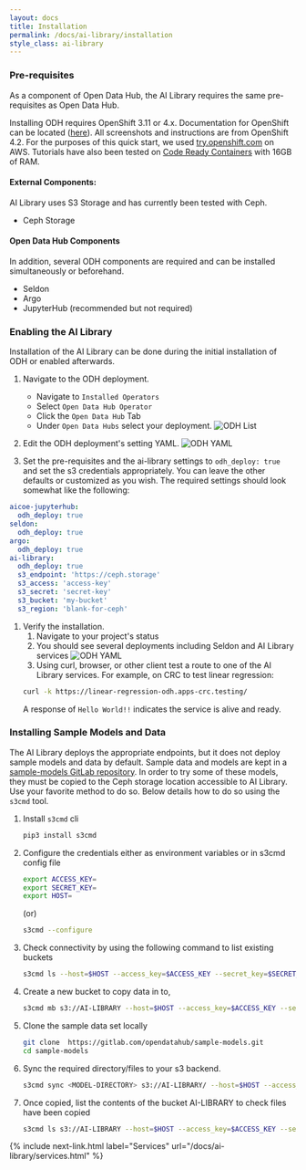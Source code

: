 ```yaml
---
layout: docs
title: Installation
permalink: /docs/ai-library/installation
style_class: ai-library
---
```


### Pre-requisites
As a component of Open Data Hub, the AI Library requires the same pre-requisites as Open Data Hub.

Installing ODH requires OpenShift 3.11 or 4.x. Documentation for OpenShift can be located ([here](https://docs.openshift.com/container-platform)).  All screenshots and instructions are from OpenShift 4.2.  For the purposes of this quick start, we used [try.openshift.com](https://try.openshift.com/) on AWS.  Tutorials have also been tested on [Code Ready Containers](https://code-ready.github.io/crc/) with 16GB of RAM.

#### External Components:
AI Library uses S3 Storage and has currently been tested with Ceph.
- Ceph Storage


#### Open Data Hub Components
In addition, several ODH components are required and can be installed simultaneously or beforehand.  
- Seldon
- Argo
- JupyterHub (recommended but not required)


### Enabling the AI Library

Installation of the AI Library can be done during the initial installation of ODH or enabled afterwards.

1.  Navigate to the ODH deployment.
    - Navigate to `Installed Operators` 
    - Select `Open Data Hub Operator`
    - Click the `Open Data Hub` Tab
    - Under `Open Data Hubs` select your deployment.
![ODH List]({{site.baseurl}}/assets/img/pages/docs/ai-library/installation/1-odh-list.png "ODH List")

1.  Edit the ODH deployment's setting YAML.
![ODH YAML]({{site.baseurl}}/assets/img/pages/docs/ai-library/installation/2-odh-yaml.png "ODH YAML")

1.  Set the pre-requisites and the ai-library settings to `odh_deploy: true` and set the s3 credentials appropriately.  You can  leave the other defaults or customized as you wish.  The required settings should look somewhat like the following:
```yaml
aicoe-jupyterhub:
  odh_deploy: true
seldon:
  odh_deploy: true
argo:
  odh_deploy: true
ai-library:
  odh_deploy: true
  s3_endpoint: 'https://ceph.storage'
  s3_access: 'access-key'
  s3_secret: 'secret-key'
  s3_bucket: 'my-bucket'
  s3_region: 'blank-for-ceph'
```

1.  Verify the installation.  
    1.  Navigate to your project's status
    1.  You should see several deployments including Seldon and AI Library services
    ![ODH YAML]({{site.baseurl}}/assets/img/pages/docs/ai-library/installation/2-odh-yaml.png "3-verify")
    1.  Using curl, browser, or other client test a route to one of the AI Library services.  For example, on CRC to test linear regression:
    ```bash
    curl -k https://linear-regression-odh.apps-crc.testing/
    ```
    A response of `Hello World!!` indicates the service is alive and ready.
    
    
### Installing Sample Models and Data

The AI Library deploys the appropriate endpoints, but it does not deploy sample models and data by default.  Sample data and models are kept in a [sample-models GitLab repository](https://gitlab.com/opendatahub/sample-models.git).  In order to try some of these models, they must be copied to the Ceph storage location accessible to AI Library.  Use your favorite method to do so.  Below details how to do so using the `s3cmd` tool.

1.  Install `s3cmd` cli
    ```bash
    pip3 install s3cmd
    ```

1.  Configure the credentials either as environment variables or in s3cmd config file
    ```bash
    export ACCESS_KEY=
    export SECRET_KEY=
    export HOST=
    ```
    (or)
    ```bash
    s3cmd --configure
    ```

1.  Check connectivity by using the following command to list existing buckets
    ```bash
    s3cmd ls --host=$HOST --access_key=$ACCESS_KEY --secret_key=$SECRET_KEY
    ```
1.  Create a new bucket to copy data in to,
    ```bash
    s3cmd mb s3://AI-LIBRARY --host=$HOST --access_key=$ACCESS_KEY --secret_key=$SECRET_KEY
    ```
1.  Clone the sample data set locally
    ```bash
    git clone ​ https://gitlab.com/opendatahub/sample-models.git
    cd sample-models
    ```

1.  Sync the required directory/files to your s3 backend.
    ```bash
    s3cmd sync <MODEL-DIRECTORY> s3://AI-LIBRARY/ --host=$HOST --access_key=$ACCESS_KEY --secret_key=$SECRET_KEY
    ```
1.  Once copied, list the contents of the bucket AI-LIBRARY to check files have been copied
    ```bash
    s3cmd ls s3://AI-LIBRARY --host=$HOST --access_key=$ACCESS_KEY --secret_key=$SECRET_KEY --recursive
    ```

{% include next-link.html label="Services" url="/docs/ai-library/services.html" %}
